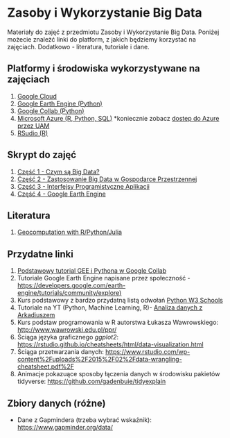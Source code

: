 # Zasoby i Wykorzystanie Big Data
Materiały do zajęć z przedmiotu Zasoby i Wykorzystanie Big Data. Poniżej możecie znależć linki do platform, z jakich będziemy korzystać na zajęciach. Dodatkowo - literatura, tutoriale i dane. 

## Platformy i środowiska wykorzystywane na zajęciach

1. [Google Cloud](https://cloud.google.com/)
2. [Google Earth Engine (Python)](https://earthengine.google.com/)
3. [Google Collab (Python)](https://colab.research.google.com/) 
4. [Microsoft Azure (R, Python, SQL)](https://azure.microsoft.com/pl-pl/) *koniecznie zobacz [dostep do Azure przez UAM](https://laboratoria.wmi.amu.edu.pl/uslugi/zewnetrzne-uslugi/azure-dla-studentow/) 
5. [RSudio (R)](https://posit.co/download/rstudio-desktop/)

## Skrypt do zajęć

1. [Część 1 - Czym są Big Data?](Big_Data_skrypt_do_zajec_cz_1_Czym_sa_dane.md)
2. [Część 2 - Zastosowanie Big Data w Gospodarce Przestrzennej](Big_Data_skrypt_do_zajec_cz_2_Zastosowanie_w_GP.md)
3. [Część 3 - Interfejsy Programistyczne Aplikacji](Big_Data_skrypt_do_zajec_cz_3_API.md)
4. [Część 4 - Google Earth Engine](Big_Data_skrypt_do_zajec_cz_4_Google_Earth_Engine.md)


## Literatura

1. [Geocomputation with R/Python/Julia](https://geocompx.org/)

## Przydatne linki

1. [Podstawowy tutorial GEE i Pythona w Google Collab](https://colab.research.google.com/github/google/earthengine-community/blob/master/guides/linked/generated/quickstart_python.ipynb)
2. Tutoriale Google Earth Engine napisane przez społeczność - [https://developers.google.com/earth-engine/tutorials/community/explore)](https://developers.google.com/earth-engine/tutorials/community/explore)
3. Kurs podstawowy z bardzo przydatną listą odwołań [Python W3 Schools](https://www.w3schools.com/python/default.asp)
4. Tutoriale na YT (Python, Machine Learning, R)- [Analiza danych z Arkadiuszem](https://www.youtube.com/@zArkadiuszem)
5. Kurs podstaw programowania w R autorstwa Łukasza Wawrowskiego: http://www.wawrowski.edu.pl/ppr/
6. Ściąga języka graficznego *ggplot2*: https://rstudio.github.io/cheatsheets/html/data-visualization.html 
7. Ściąga przetwarzania danych: https://www.rstudio.com/wp-content%2Fuploads%2F2015%2F02%2Fdata-wrangling-cheatsheet.pdf%2F
8. Animacje pokazuące sposoby łączenia danych w środowisku pakietów tidyverse: https://github.com/gadenbuie/tidyexplain

## Zbiory danych (różne)

- Dane z Gapmindera (trzeba wybrać wskaźnik): https://www.gapminder.org/data/
